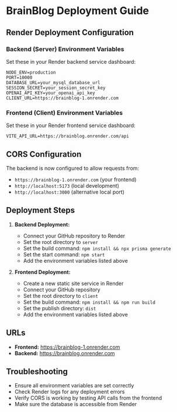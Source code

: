 # BrainBlog Deployment Guide

## Render Deployment Configuration

### Backend (Server) Environment Variables
Set these in your Render backend service dashboard:

```
NODE_ENV=production
PORT=10000
DATABASE_URL=your_mysql_database_url
SESSION_SECRET=your_session_secret_key
OPENAI_API_KEY=your_openai_api_key
CLIENT_URL=https://brainblog-1.onrender.com
```

### Frontend (Client) Environment Variables
Set these in your Render frontend service dashboard:

```
VITE_API_URL=https://brainblog.onrender.com/api
```

## CORS Configuration
The backend is now configured to allow requests from:
- `https://brainblog-1.onrender.com` (your frontend)
- `http://localhost:5173` (local development)
- `http://localhost:3000` (alternative local port)

## Deployment Steps

1. **Backend Deployment:**
   - Connect your GitHub repository to Render
   - Set the root directory to `server`
   - Set the build command: `npm install && npx prisma generate`
   - Set the start command: `npm start`
   - Add the environment variables listed above

2. **Frontend Deployment:**
   - Create a new static site service in Render
   - Connect your GitHub repository
   - Set the root directory to `client`
   - Set the build command: `npm install && npm run build`
   - Set the publish directory: `dist`
   - Add the environment variables listed above

## URLs
- **Frontend:** https://brainblog-1.onrender.com
- **Backend:** https://brainblog.onrender.com

## Troubleshooting
- Ensure all environment variables are set correctly
- Check Render logs for any deployment errors
- Verify CORS is working by testing API calls from the frontend
- Make sure the database is accessible from Render 